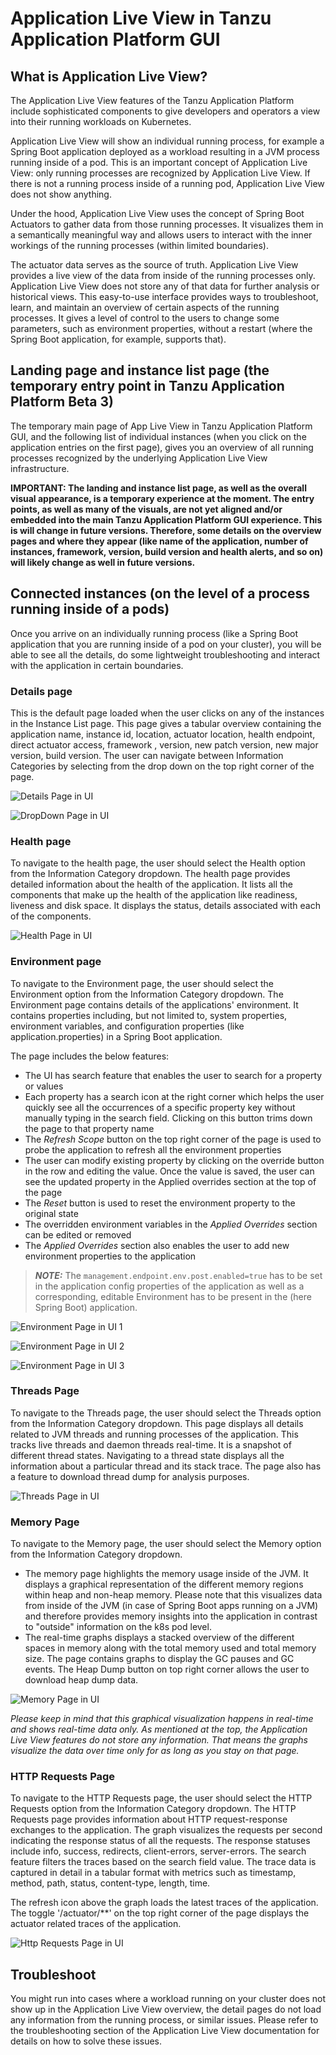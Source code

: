 # Application Live View in Tanzu Application Platform GUI

## What is Application Live View?

The Application Live View features of the Tanzu Application Platform include sophisticated components to give developers and operators a view into their running workloads on Kubernetes.

Application Live View will show an individual running process, for example a Spring Boot application deployed as a workload resulting in a JVM process running inside of a pod.
This is an important concept of Application Live View: only running processes are recognized by Application Live View.
If there is not a running process inside of a running pod, Application Live View does not show anything.

Under the hood, Application Live View uses the concept of Spring Boot Actuators to gather data from those running processes.
It visualizes them in a semantically meaningful way and allows users to interact with the inner workings of the running processes (within limited boundaries).

The actuator data serves as the source of truth. Application Live View provides a live view of the data from inside of the running processes only.
Application Live View does not store any of that data for further analysis or historical views.
This easy-to-use interface provides ways to troubleshoot, learn, and maintain an overview of certain aspects of the running processes.
It gives a level of control to the users to change some parameters, such as environment properties, without a restart (where the Spring Boot application, for example, supports that).

## Landing page and instance list page (the temporary entry point in Tanzu Application Platform Beta 3)

The temporary main page of App Live View in Tanzu Application Platform GUI, and the following list of individual instances (when you click on the application entries on the first page),
gives you an overview of all running processes recognized by the underlying Application Live View infrastructure.

__IMPORTANT: The landing and instance list page, as well as the overall visual appearance, is a temporary experience at the moment. The entry points, as well as many of the visuals, are not yet aligned and/or embedded into the main Tanzu Application Platform GUI experience. This is will change in future versions. Therefore, some details on the overview pages and where they appear (like name of the application, number of instances, framework, version, build version and health alerts, and so on) will likely change as well in future versions.__

## Connected instances (on the level of a process running inside of a pods)

Once you arrive on an individually running process (like a Spring Boot application that you are running inside of a pod on your cluster), you will be able to see all the details, do some lightweight troubleshooting and interact with the application in certain boundaries.

### Details page

This is the default page loaded when the user clicks on any of the instances in the Instance List page. This page gives a tabular overview containing the application name, instance id, location, actuator location, health endpoint, direct actuator access, framework , version, new patch version, new major version, build version. The user can navigate between Information Categories by selecting from the drop down on the top right corner of the page.

![Details Page in UI](./images/details-page.png)


![DropDown Page in UI](./images/information-category-dropdown.png)

### Health page

To navigate to the health page, the user should select the Health option from the Information Category dropdown.
The health page provides detailed information about the health of the application.
It lists all the components that make up the health of the application like readiness, liveness and disk space.
It displays the status, details associated with each of the components. 

![Health Page in UI](./images/health-page.png)


### Environment page

To navigate to the Environment page, the user should select the Environment option from the Information Category dropdown.
The Environment page contains details of the applications' environment.
It contains properties including, but not limited to, system properties, environment variables, and configuration properties (like application.properties) in a Spring Boot application.
  
The page includes the below features:
  
  * The UI has search feature that enables the user to search for a property or values
  * Each property has a search icon at the right corner which helps the user quickly see all the occurrences of a specific property key without manually typing in the search field. Clicking on this button trims down the page to that property name
  * The _Refresh Scope_ button on the top right corner of the page is used to probe the application to refresh all the environment properties
  * The user can modify existing property by clicking on the override button in the row and editing the value. Once the value is saved, the user can see the updated property in the Applied overrides section at the top of the page
  * The _Reset_ button is used to reset the environment property to the original state
  * The overridden environment variables in the _Applied Overrides_ section can be edited or removed
  * The _Applied Overrides_ section also enables the user to add new environment properties to the application

> **_NOTE:_** The `management.endpoint.env.post.enabled=true` has to be set in the application config properties of the application as well as a corresponding, editable Environment has to be present in the (here Spring Boot) application.

![Environment Page in UI 1](./images/env-page-1.png)

![Environment Page in UI 2](./images/env-page-2.png)

![Environment Page in UI 3](./images/env-page-3.png)

### Threads Page
    
To navigate to the Threads page, the user should select the Threads option from the Information Category dropdown.
This page displays all details related to JVM threads and running processes of the application.
This tracks live threads and daemon threads real-time. It is a snapshot of different thread states.
Navigating to a thread state displays all the information about a particular thread and its stack trace.
The page also has a feature to download thread dump for analysis purposes.

![Threads Page in UI](./images/threads-page.png)

### Memory Page

To navigate to the Memory page, the user should select the Memory option from the Information Category dropdown.
* The memory page highlights the memory usage inside of the JVM. It displays a graphical representation of the different memory regions within heap and non-heap memory. Please note that this visualizes data from inside of the JVM (in case of Spring Boot apps running on a JVM) and therefore provides memory insights into the application in contrast to "outside" information on the k8s pod level.
* The real-time graphs displays a stacked overview of the different spaces in memory along with the total memory used and total memory size. The page contains graphs to display the GC pauses and GC events. The Heap Dump button on top right corner allows the user to download heap dump data.

![Memory Page in UI](./images/memory-page.png)

_Please keep in mind that this graphical visualization happens in real-time and shows real-time data only. As mentioned at the top, the Application Live View features do not store any information. That means the graphs visualize the data over time only for as long as you stay on that page._

### HTTP Requests Page

To navigate to the HTTP Requests page, the user should select the HTTP Requests option from the Information Category dropdown.
The HTTP Requests page provides information about HTTP request-response exchanges to the application.
The graph visualizes the requests per second indicating the response status of all the requests.
The response statuses include info, success, redirects, client-errors, server-errors.
The search feature filters the traces based on the search field value.
The trace data is captured in detail in a tabular format with metrics such as timestamp, method, path, status, content-type, length, time. 
  
The refresh icon above the graph loads the latest traces of the application.
The toggle '/actuator/**' on the top right corner of the page displays the actuator related traces of the application.

![Http Requests Page in UI](./images/http-requests-page.png)

## Troubleshoot

You might run into cases where a workload running on your cluster does not show up in the Application Live View overview, the detail pages do not load any information from the running process, or similar issues.
Please refer to the troubleshooting section of the Application Live View documentation for details on how to solve these issues.
